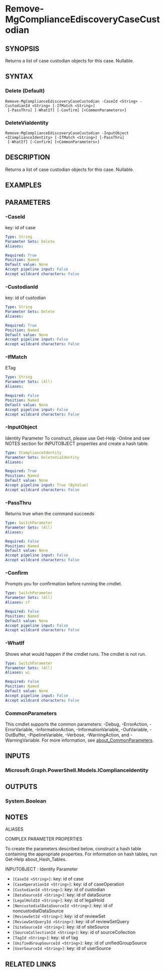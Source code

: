 ﻿---
external help file: Microsoft.Graph.Compliance-help.xml
Module Name: Microsoft.Graph.Compliance
online version: https://docs.microsoft.com/en-us/powershell/module/microsoft.graph.compliance/remove-mgcomplianceediscoverycasecustodian
schema: 2.0.0
---

# Remove-MgComplianceEdiscoveryCaseCustodian

## SYNOPSIS
Returns a list of case custodian objects for this case.
Nullable.

## SYNTAX

### Delete (Default)
```
Remove-MgComplianceEdiscoveryCaseCustodian -CaseId <String> -CustodianId <String> [-IfMatch <String>]
 [-PassThru] [-WhatIf] [-Confirm] [<CommonParameters>]
```

### DeleteViaIdentity
```
Remove-MgComplianceEdiscoveryCaseCustodian -InputObject <IComplianceIdentity> [-IfMatch <String>] [-PassThru]
 [-WhatIf] [-Confirm] [<CommonParameters>]
```

## DESCRIPTION
Returns a list of case custodian objects for this case.
Nullable.

## EXAMPLES

## PARAMETERS

### -CaseId
key: id of case

```yaml
Type: String
Parameter Sets: Delete
Aliases:

Required: True
Position: Named
Default value: None
Accept pipeline input: False
Accept wildcard characters: False
```

### -CustodianId
key: id of custodian

```yaml
Type: String
Parameter Sets: Delete
Aliases:

Required: True
Position: Named
Default value: None
Accept pipeline input: False
Accept wildcard characters: False
```

### -IfMatch
ETag

```yaml
Type: String
Parameter Sets: (All)
Aliases:

Required: False
Position: Named
Default value: None
Accept pipeline input: False
Accept wildcard characters: False
```

### -InputObject
Identity Parameter
To construct, please use Get-Help -Online and see NOTES section for INPUTOBJECT properties and create a hash table.

```yaml
Type: IComplianceIdentity
Parameter Sets: DeleteViaIdentity
Aliases:

Required: True
Position: Named
Default value: None
Accept pipeline input: True (ByValue)
Accept wildcard characters: False
```

### -PassThru
Returns true when the command succeeds

```yaml
Type: SwitchParameter
Parameter Sets: (All)
Aliases:

Required: False
Position: Named
Default value: None
Accept pipeline input: False
Accept wildcard characters: False
```

### -Confirm
Prompts you for confirmation before running the cmdlet.

```yaml
Type: SwitchParameter
Parameter Sets: (All)
Aliases: cf

Required: False
Position: Named
Default value: None
Accept pipeline input: False
Accept wildcard characters: False
```

### -WhatIf
Shows what would happen if the cmdlet runs.
The cmdlet is not run.

```yaml
Type: SwitchParameter
Parameter Sets: (All)
Aliases: wi

Required: False
Position: Named
Default value: None
Accept pipeline input: False
Accept wildcard characters: False
```

### CommonParameters
This cmdlet supports the common parameters: -Debug, -ErrorAction, -ErrorVariable, -InformationAction, -InformationVariable, -OutVariable, -OutBuffer, -PipelineVariable, -Verbose, -WarningAction, and -WarningVariable. For more information, see [about_CommonParameters](http://go.microsoft.com/fwlink/?LinkID=113216).

## INPUTS

### Microsoft.Graph.PowerShell.Models.IComplianceIdentity
## OUTPUTS

### System.Boolean
## NOTES

ALIASES

COMPLEX PARAMETER PROPERTIES

To create the parameters described below, construct a hash table containing the appropriate properties. For information on hash tables, run Get-Help about_Hash_Tables.


INPUTOBJECT <IComplianceIdentity>: Identity Parameter
  - `[CaseId <String>]`: key: id of case
  - `[CaseOperationId <String>]`: key: id of caseOperation
  - `[CustodianId <String>]`: key: id of custodian
  - `[DataSourceId <String>]`: key: id of dataSource
  - `[LegalHoldId <String>]`: key: id of legalHold
  - `[NoncustodialDataSourceId <String>]`: key: id of noncustodialDataSource
  - `[ReviewSetId <String>]`: key: id of reviewSet
  - `[ReviewSetQueryId <String>]`: key: id of reviewSetQuery
  - `[SiteSourceId <String>]`: key: id of siteSource
  - `[SourceCollectionId <String>]`: key: id of sourceCollection
  - `[TagId <String>]`: key: id of tag
  - `[UnifiedGroupSourceId <String>]`: key: id of unifiedGroupSource
  - `[UserSourceId <String>]`: key: id of userSource

## RELATED LINKS
